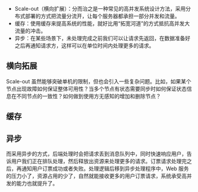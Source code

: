 
* Scale-out（横向扩展）：分而治之是一种常见的高并发系统设计方法，采用分布式部署的方式把流量分流开，让每个服务器都承担一部分并发和流量。
* 缓存：使用缓存来提高系统的性能，就好比用“拓宽河道”的方式抵抗高并发大流量的冲击。
* 异步：在某些场景下，未处理完成之前我们可以让请求先返回，在数据准备好之后再通知请求方，这样可以在单位时间内处理更多的请求。

## 横向拓展
Scale-out 虽然能够突破单机的限制，但也会引入一些复杂问题。比如，如果某个节点出现故障如何保证整体可用性？当多个节点有状态需要同步时如何保证状态信息在不同节点的一致性？如何做到使用方无感知的增加和删除节点？

## 缓存

## 异步
而采用异步的方式，后端处理时会把请求丢到消息队列中，同时快速响应用户，告诉用户我们正在排队处理，然后释放出资源来处理更多的请求。订票请求处理完之后，再通知用户订票成功或者失败。处理逻辑后移到异步处理程序中，Web 服务的压力小了，资源占用的少了，自然就能接收更多的用户订票请求，系统承受高并发的能力也就提升了。